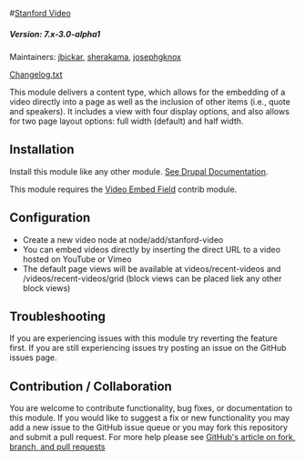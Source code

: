 #[Stanford Video](https://github.com/SU-SWS/stanford_video)
##### Version: 7.x-3.0-alpha1

Maintainers: [jbickar](https://github.com/jbickar), [sherakama](https://github.com/sherakama), [josephgknox](https://github.com/josephgknox)

[Changelog.txt](CHANGELOG.txt)

This module delivers a content type, which allows for the embedding of a video directly into a page as well as the inclusion of other items (i.e., quote and speakers). It includes a view with four display options, and also allows for two page layout options: full width (default) and half width.

Installation
---

Install this module like any other module. [See Drupal Documentation](https://drupal.org/documentation/install/modules-themes/modules-7).

This module requires the [Video Embed Field](https://www.drupal.org/project/video_embed_field) contrib module.

Configuration
---

* Create a new video node at node/add/stanford-video
* You can embed videos directly by inserting the direct URL to a video hosted on YouTube or Vimeo
* The default page views will be available at videos/recent-videos and /videos/recent-videos/grid (block views can be placed liek any other block views)

Troubleshooting
---

If you are experiencing issues with this module try reverting the feature first. If you are still experiencing issues try posting an issue on the GitHub issues page.

Contribution / Collaboration
---

You are welcome to contribute functionality, bug fixes, or documentation to this module. If you would like to suggest a fix or new functionality you may add a new issue to the GitHub issue queue or you may fork this repository and submit a pull request. For more help please see [GitHub's article on fork, branch, and pull requests](https://help.github.com/articles/using-pull-requests)
